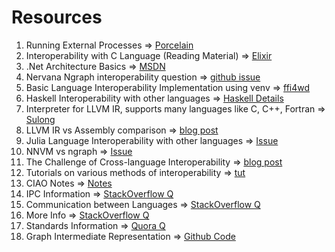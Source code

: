 # Resources



1. Running External Processes => [Porcelain](https://github.com/alco/porcelain)
2. Interoperability with C Language (Reading Material) => [Elixir](https://github.com/elixir-lang/elixir/wiki/Interoperability-with-C)
3. .Net Architecture Basics => [MSDN](https://msdn.microsoft.com/en-us/library/zw4w595w(v=vs.110).aspx)
4. Nervana Ngraph interoperability question => [github issue](https://github.com/NervanaSystems/ngraph/issues/1)
5. Basic Language Interoperability Implementation using venv => [ffi4wd](https://github.com/tristanfisher/ffi4wd)
6. Haskell Interoperability with other languages => [Haskell Details](https://gist.github.com/CMCDragonkai/5339b6a95433acd7d89a)
7. Interpreter for LLVM IR, supports many languages like C, C++, Fortran => [Sulong](https://github.com/graalvm/sulong)
8. LLVM IR vs Assembly comparison => [blog post](https://idea.popcount.org/2013-07-24-ir-is-better-than-assembly/)
9. Julia Language Interoperability with other languages => [Issue](https://github.com/ipython/ipython/issues/3806)
10. NNVM vs ngraph => [Issue](https://github.com/NervanaSystems/ngraph/issues/3)
11. The Challenge of Cross-language Interoperability => [blog post](http://queue.acm.org/detail.cfm?id=2543971)
12. Tutorials on various methods of interoperability => [tut](http://www.cs.wustl.edu/~schmidt/tutorials-corba.html)
13. CIAO Notes => [Notes](http://www.cs.wustl.edu/~nanbor/projects/CIAO/)
14. IPC Information => [StackOverflow Q](https://stackoverflow.com/questions/773097/inter-process-communication-between-languages-operating-systems)
15. Communication between Languages => [StackOverflow Q](https://stackoverflow.com/questions/4349338/communication-between-applications-written-in-different-languages)
16. More Info => [StackOverflow Q](https://softwareengineering.stackexchange.com/questions/290349/can-programs-of-different-languages-communicate-information-without-file-io)
17. Standards Information => [Quora Q](https://www.quora.com/Is-there-a-cross-language-Interprocess-Communication-library-or-standard)
18. Graph Intermediate Representation => [Github Code](https://github.com/Metadiff/graph-ir)